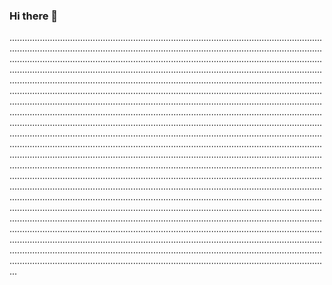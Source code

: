 ### Hi there 👋

...........................................................................................................................................................................................................................................................................................................................................................................................................................................................................................................................................................................................................................................................................................................................................................................................................................................................................................................................................................................................................................................................................................................................................................................................................................................................................................................................................................................................................................................................................................................................................................................................................................................................................................................................................................................................................................................................................................................................................................................................................................................................................................................................................................................................................................................................................................................................................................................................................................................................................................................................................................................................................................................................................................................................................................................................................................................